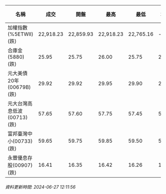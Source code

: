 | 名稱 | 成交 | 開盤 | 最高 | 最低 | 均價 | 成交金額(億) | 昨收 | 漲跌幅 | 漲跌 | 總量 | 昨量 | 振幅 |
| -------- | -------- | -------- | -------- |-------- | -------- | -------- |-------- |-------- |-------- | -------- | -------- |-------- |
|加權指數(%5ETWII) (跌)|22,918.23|22,859.93|22,918.23|22,765.16|-|3,108.02|22,986.69|0.30%|68.46|7,070,342|0|0.67%|
|合庫金(5880) (跌)|25.95|25.75|26.00|25.75|25.86|1.38|26.00|0.19%|0.05|5,316|10,631|0.96%|
|元大美債20年(00679B) (跌)|29.92|29.92|29.95|29.90|29.92|17.21|30.23|1.03%|0.31|57,511|32,618|0.17%|
|元大台灣高息低波(00713) (跌)|57.65|57.60|57.75|57.45|57.59|7.25|57.90|0.43%|0.25|12,595|16,370|0.52%|
|富邦臺灣中小(00733) (跌)|59.65|59.75|59.85|59.50|59.65|0.549|59.95|0.50%|0.30|921|1,615|0.58%|
|永豐優息存股(00907) (跌)|16.41|16.35|16.42|16.26|16.34|0.339|16.43|0.12%|0.02|2,074|3,929|0.97%|
###### 資料更新時間: 2024-06-27 12:11:56